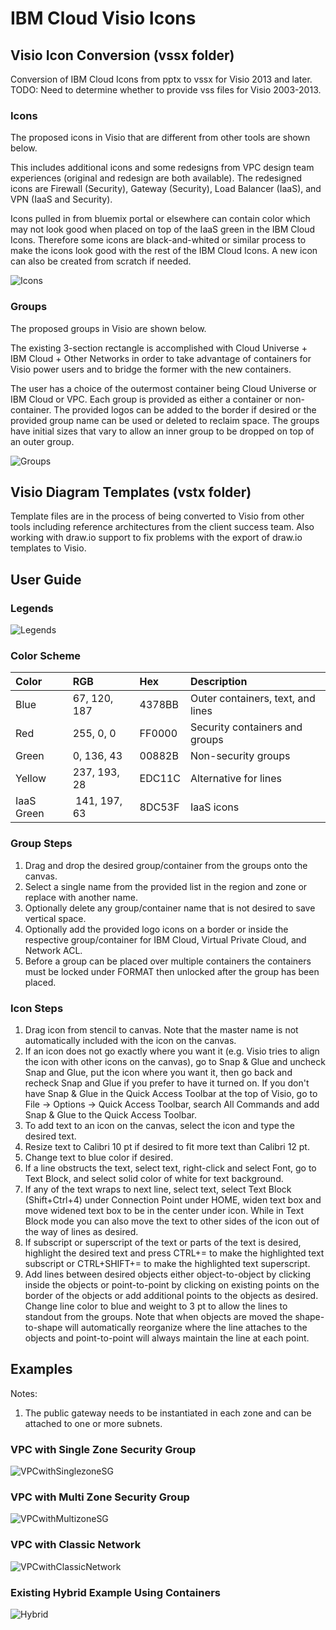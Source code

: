 # IBM Cloud Visio Icons

## Visio Icon Conversion (vssx folder)

Conversion of IBM Cloud Icons from pptx to vssx for Visio 2013 and later.  
TODO: Need to determine whether to provide vss files for Visio 2003-2013.  

### Icons

The proposed icons in Visio that are different from other tools are shown below.  

This includes additional icons and some redesigns from VPC design team experiences (original and redesign are both available).  The redesigned icons are Firewall (Security), Gateway (Security), Load Balancer (IaaS), and VPN (IaaS and Security).  

Icons pulled in from bluemix portal or elsewhere can contain color which may not look good when placed on top of the IaaS green in the IBM Cloud Icons.  Therefore some icons are black-and-whited or similar process to make the icons look good with the rest of the IBM Cloud Icons. A new icon can also be created from scratch if needed.

![Icons](/images/icons.png)

### Groups

The proposed groups in Visio are shown below.

The existing 3-section rectangle is accomplished with Cloud Universe + IBM Cloud + Other Networks in order to take advantage of containers for Visio power users and to bridge the former with the new containers.

The user has a choice of the outermost container being Cloud Universe or IBM Cloud or VPC.  Each group is provided as either a container or non-container.  The provided logos can be added to the border if desired or the provided group name can be used or deleted to reclaim space.  The groups have initial sizes that vary to allow an inner group to be dropped on top of an outer group.  

![Groups](/images/groups.png)

## Visio Diagram Templates (vstx folder)

Template files are in the process of being converted to Visio from other tools including reference architectures from the client success team.  Also working with draw.io support to fix problems with the export of draw.io templates to Visio. 

## User Guide

### Legends

![Legends](/images/legends.png)


### Color Scheme

| Color | RGB | Hex | Description |
| :--- | :--- | :--- | :--- |
| Blue | 67, 120, 187 | 4378BB | Outer containers, text, and lines |
| Red | 255, 0, 0 | FF0000 | Security containers and groups |
| Green | 0, 136, 43 | 00882B | Non-security groups |
| Yellow | 237, 193, 28 | EDC11C | Alternative for lines |
| IaaS Green | 141, 197, 63 | 8DC53F | IaaS icons |

### Group Steps
1. Drag and drop the desired group/container from the groups onto the canvas.
2. Select a single name from the provided list in the region and zone or replace with another name.
3. Optionally delete any group/container name that is not desired to save vertical space.
4. Optionally add the provided logo icons on a border or inside the respective group/container for IBM Cloud, Virtual Private Cloud, and Network ACL.  
5. Before a group can be placed over multiple containers the containers must be locked under FORMAT then unlocked after the group has been placed.

### Icon Steps
1. Drag icon from stencil to canvas.  Note that the master name is not automatically included with the icon on the canvas.
2. If an icon does not go exactly where you want it (e.g. Visio tries to align the icon with other icons on the canvas), go to Snap & Glue and uncheck Snap and Glue, put the icon where you want it, then go back and recheck Snap and Glue if you prefer to have it turned on.  If you don't have Snap & Glue in the Quick Access Toolbar at the top of Visio, go to File -> Options -> Quick Access Toolbar, search All Commands and add Snap & Glue to the Quick Access Toolbar.
3. To add text to an icon on the canvas, select the icon and type the desired text.
4. Resize text to Calibri 10 pt if desired to fit more text than Calibri 12 pt.
5. Change text to blue color if desired.  
6. If a line obstructs the text, select text, right-click and select Font, go to Text Block, and select solid color of white for text background.
7. If any of the text wraps to next line, select text, select Text Block (Shift+Ctrl+4) under Connection Point under HOME, widen text box and move widened text box to be in the center under icon.  While in Text Block mode you can also move the text to other sides of the icon out of the way of lines as desired.  
8. If subscript or superscript of the text or parts of the text is desired, highlight the desired text and press CTRL+= to make the highlighted text subscript or CTRL+SHIFT+= to make the highlighted text superscript. 
9. Add lines between desired objects either object-to-object by clicking inside the objects or point-to-point by clicking on existing points on the border of the objects or add additional points to the objects as desired.  Change line color to blue and weight to 3 pt to allow the lines to standout from the groups.  Note that when objects are moved the shape-to-shape will automatically reorganize where the line attaches to the objects and point-to-point will always maintain the line at each point.

## Examples

Notes:
1. The public gateway needs to be instantiated in each zone and can be attached to one or more subnets.


### VPC with Single Zone Security Group 

![VPCwithSinglezoneSG](/images/VPCwithSinglezoneSG.png)

### VPC with Multi Zone Security Group 

![VPCwithMultizoneSG](/images/VPCwithMultizoneSG.png)

### VPC with Classic Network

![VPCwithClassicNetwork](/images/VPCwithClassicNetwork.png)

### Existing Hybrid Example Using Containers

![Hybrid](/images/Hybrid1.png)


